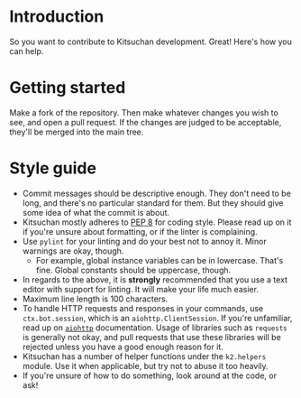 # Introduction

So you want to contribute to Kitsuchan development. Great! Here's how you can help.

# Getting started

Make a fork of the repository. Then make whatever changes you wish to see, and open a pull
request. If the changes are judged to be acceptable, they'll be merged into the main tree.

# Style guide

* Commit messages should be descriptive enough. They don't need to be long, and there's no
  particular standard for them. But they should give some idea of what the commit is about.
* Kitsuchan mostly adheres to [PEP 8](https://www.python.org/dev/peps/pep-0008/) for coding style.
  Please read up on it if you're unsure about formatting, or if the linter is complaining.
* Use `pylint` for your linting and do your best not to annoy it. Minor warnings are okay, though.
    * For example, global instance variables can be in lowercase. That's fine. Global constants
      should be uppercase, though.
* In regards to the above, it is **strongly** recommended that you use a text editor with support
  for linting. It will make your life much easier.
* Maximum line length is 100 characters.
* To handle HTTP requests and responses in your commands, use `ctx.bot.session`, which is an
  `aiohttp.ClientSession`. If you're unfamiliar, read up on
  [`aiohttp`](https://aiohttp.readthedocs.io/en/stable/) documentation. Usage of libraries such
  as `requests` is generally not okay, and pull requests that use these libraries will be rejected
  unless you have a good enough reason for it.
* Kitsuchan has a number of helper functions under the `k2.helpers` module. Use it when
  applicable, but try not to abuse it too heavily.
* If you're unsure of how to do something, look around at the code, or ask!
